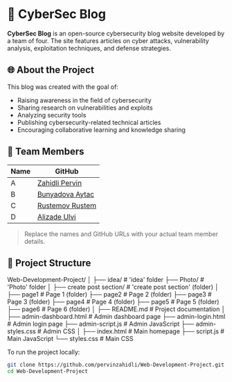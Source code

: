 # 🔐 CyberSec Blog

**CyberSec Blog** is an open-source cybersecurity blog website developed by a team of four. The site features articles on cyber attacks, vulnerability analysis, exploitation techniques, and defense strategies.

## 🌐 About the Project

This blog was created with the goal of:

- Raising awareness in the field of cybersecurity  
- Sharing research on vulnerabilities and exploits  
- Analyzing security tools  
- Publishing cybersecurity-related technical articles  
- Encouraging collaborative learning and knowledge sharing

## 👥 Team Members

| Name | GitHub |
|------|--------|
| A | [Zahidli Pervin](https://github.com/pervinzahidli) | create Main homepage (HTML, JavaScript, CSS) , create Admin page(HTML, JavaScript , CSS) , Create README.md file |
| B | [Bunyadova Aytac](https://github.com/bunyadovaytac) | Adding information , Creating json files on the site  |
| C | [Rustemov Rustem](https://github.com/Rustamov13) | create post section (HTML, JavaScript, CSS) , create admin-dashboard html file  |
| D | [Alizade Ulvi](https://github.com/AlizadaUlvi) | create page1,page2,..,page6( HTML, JavaScript, CSS) , Creating json files on the site , localStorage function |

> Replace the names and GitHub URLs with your actual team member details.

## 📁 Project Structure
Web-Development-Project/
│
├── idea/                      # 'idea' folder
├── Photo/                     # 'Photo' folder
│
├── create post section/       # 'create post section' (folder)
│
├── page1                      # Page 1 (folder)
├── page2                      # Page 2 (folder)
├── page3                      # Page 3 (folder)
├── page4                      # Page 4 (folder)
├── page5                      # Page 5 (folder)
├── page6                      # Page 6 (folder)
│
├── README.md                  # Project documentation
│
├── admin-dashboard.html       # Admin dashboard page
├── admin-login.html           # Admin login page
├── admin-script.js            # Admin JavaScript
├── admin-styles.css           # Admin CSS
│
├── index.html                 # Main homepage
├── script.js                  # Main JavaScript
└── styles.css                 # Main CSS

To run the project locally:

```bash
git clone https://github.com/pervinzahidli/Web-Development-Project.git
cd Web-Development-Project
